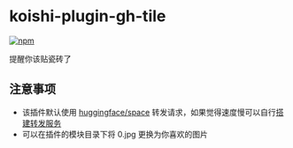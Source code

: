 # koishi-plugin-gh-tile

[![npm](https://img.shields.io/npm/v/koishi-plugin-gh-tile?style=flat-square)](https://www.npmjs.com/package/koishi-plugin-gh-tile)

提醒你该贴瓷砖了

## 注意事项

- 该插件默认使用 [huggingface/space](https://huggingface.co/spaces) 转发请求，如果觉得速度慢可以自行[搭建转发服务](https://github.com/initialencounter/node-server/blob/main/proxy-axios/src/app.ts)
- 可以在插件的模块目录下将 0.jpg 更换为你喜欢的图片